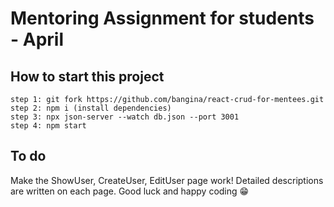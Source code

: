 # Mentoring Assignment for students - April

## How to start this project

    step 1: git fork https://github.com/bangina/react-crud-for-mentees.git
    step 2: npm i (install dependencies)
    step 3: npx json-server --watch db.json --port 3001
    step 4: npm start

## To do
Make the ShowUser, CreateUser, EditUser page work!
Detailed descriptions are written on each page.
Good luck and happy coding 😁

